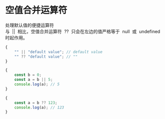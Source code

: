 # 空值合并运算符

处理默认值的便捷运算符<br />与  ||  相比，空值合并运算符  ??  只会在左边的值严格等于  null  或  undefined  时起作用。

```javascript
{
	"" || "default value"; // default value
	"" ?? "default value"; // ""
}

{
	const b = 0;
	const a = b || 5;
	console.log(a); // 5
}

{
	const a = b ?? 123;
	console.log(a); // 123
}
```
